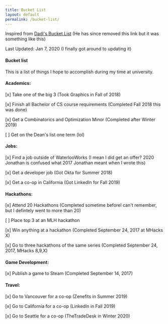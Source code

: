 ```yaml
---
title: Bucket List
layout: default
permalink: /bucket-list/
---
```


Inspired from [Dadi's Bucket List](http://dzed.me/dreamlist.html) (He has since removed this link but it was something like this)

Last Updated: Jan 7, 2020 (I finally got around to updating it)

#### Bucket list
This is a list of things I hope to accomplish during my time at university.

#### Academics:
[x] Take one of the big 3 (Took Graphics in Fall of 2018)

[x] Finish all Bachelor of CS course requirements (Completed Fall 2018 this was done)

[x] Get a Combinatorics and Optimization Minor (Completed after Winter 2019)

[ ] Get on the Dean's list one term (lol)

#### Jobs:
[x] Find a job outside of WaterlooWorks (I mean I did get an offer? 2020 Jonathan is confused what 2017 Jonathan meant when I wrote this)

[x] Get a developer job (Got Okta for Summer 2018)

[x] Get a co-op in California (Got LinkedIn for Fall 2019)

#### Hackathons:
[x] Attend 20 Hackathons (Completed sometime beforeI can't remember, but I defintely went to more than 20)

[ ] Place top 3 at an MLH hackathon

[x] Win anything at a hackathon (Completed September 24, 2017 at MHacks X)

[x] Go to three hackathons of the same series (Completed September 24, 2017, MHacks 8,9,X)

#### Game Development:
[x] Publish a game to Steam (Completed September 14, 2017)

#### Travel:

[x] Go to Vancouver for a co-op (Zenefits in Summer 2019)

[x] Go to California for a co-op (LinkedIn in Fall 2019)

[x] Go to Seattle for a co-op (TheTradeDesk in Winter 2020)
